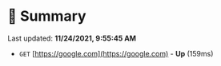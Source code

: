 # 📖 Summary
Last updated: **11/24/2021, 9:55:45 AM**

- `GET` [https://google.com](https://google.com) - **Up** (159ms)
